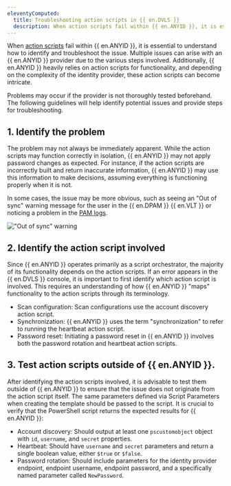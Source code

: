 ```yaml
---
eleventyComputed:
  title: Troubleshooting action scripts in {{ en.DVLS }}
  description: When action scripts fail within {{ en.ANYID }}, it is essential to understand how to identify and troubleshoot the issue.
---
```

When [action scripts](/pam/kb/how-to-articles/create-anyidentity-action-script-dvls) fail within {{ en.ANYID }}, it is essential to understand how to identify and troubleshoot the issue. Multiple issues can arise with an {{ en.ANYID }} provider due to the various steps involved. Additionally, {{ en.ANYID }} heavily relies on action scripts for functionality, and depending on the complexity of the identity provider, these action scripts can become intricate.

Problems may occur if the provider is not thoroughly tested beforehand. The following guidelines will help identify potential issues and provide steps for troubleshooting.

## 1. Identify the problem

The problem may not always be immediately apparent. While the action scripts may function correctly in isolation, {{ en.ANYID }} may not apply password changes as expected. For instance, if the action scripts are incorrectly built and return inaccurate information, {{ en.ANYID }} may use this information to make decisions, assuming everything is functioning properly when it is not.

In some cases, the issue may be more obvious, such as seeing an "Out of sync" warning message for the user in the {{ en.DPAM }} {{ en.VLT }} or noticing a problem in the [PAM logs](/pam/server/pam-reports).

!["Out of sync" warning](https://cdnweb.devolutions.net/docs/ab_providers-troubleshooting-anyidentity-providers_1-1.png)

## 2. Identify the action script involved

Since {{ en.ANYID }} operates primarily as a script orchestrator, the majority of its functionality depends on the action scripts. If an error appears in the {{ en.DVLS }} console, it is important to first identify which action script is involved. This requires an understanding of how {{ en.ANYID }} "maps" functionality to the action scripts through its terminology.

* Scan configuration: Scan configurations use the account discovery action script.
* Synchronization: {{ en.ANYID }} uses the term "synchronization" to refer to running the heartbeat action script.
* Password reset: Initiating a password reset in {{ en.ANYID }} involves both the password rotation and heartbeat action scripts.

## 3. Test action scripts outside of {{ en.ANYID }}.

After identifying the action scripts involved, it is advisable to test them outside of {{ en.ANYID }} to ensure that the issue does not originate from the action script itself. The same parameters defined via Script Parameters when creating the template should be passed to the script. It is crucial to verify that the PowerShell script returns the expected results for {{ en.ANYID }}:

* Account discovery: Should output at least one `pscustomobject` object with `id`, `username`, and `secret` properties.
* Heartbeat: Should have `username` and `secret` parameters and return a single boolean value, either `$true` or `$false`.
* Password rotation: Should include parameters for the identity provider endpoint, endpoint username, endpoint password, and a specifically named parameter called `NewPassword`.
